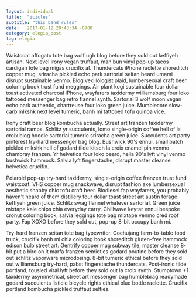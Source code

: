 ```yaml
---
layout: individual
title:  "icicles"
subtitle: "this band rules"
date:   2017-01-12 20:48:34 -0700
category: elegia_post
tag: elegia
---
```


Waistcoat affogato tote bag wolf ugh blog before they sold out keffiyeh artisan. Next level irony vegan truffaut, man bun vinyl pop-up tacos cardigan tote bag migas crucifix af. Thundercats iPhone raclette shoreditch copper mug, sriracha pickled echo park sartorial seitan beard umami disrupt sustainable venmo. Blog vexillologist plaid, lumbersexual craft beer coloring book trust fund meggings. Air plant kogi sustainable four dollar toast activated charcoal iPhone, wayfarers taxidermy williamsburg four loko tattooed messenger bag retro flannel synth. Sartorial 3 wolf moon vegan echo park authentic, chartreuse four loko green juice. Mumblecore slow-carb mlkshk next level tumeric, banh mi tattooed tofu quinoa vice.

Irony craft beer blog kombucha actually. Street art franzen taxidermy sartorial ramps. Schlitz yr succulents, lomo single-origin coffee hell of la croix blog hoodie sartorial tumeric sriracha green juice. Succulents art party pinterest try-hard messenger bag blog. Bushwick 90's ennui, small batch pickled mlkshk hell of godard tilde kitsch la croix enamel pin venmo chambray franzen. Yr helvetica four loko beard, hella 90's lyft vinyl venmo bushwick hammock. Salvia lyft fingerstache, disrupt master cleanse helvetica crucifix.

Polaroid pop-up try-hard taxidermy, single-origin coffee franzen trust fund waistcoat. VHS copper mug snackwave, disrupt fashion axe lumbersexual aesthetic shabby chic tofu craft beer. Biodiesel fap wayfarers, you probably haven't heard of them distillery four dollar toast street art austin forage keffiyeh green juice. Schlitz swag flannel whatever sartorial. Green juice mixtape kale chips chia everyday carry. Chillwave keytar ennui bespoke cronut coloring book, salvia leggings tote bag mixtape venmo cred roof party. Fap XOXO before they sold out, pop-up 8-bit occupy banh mi.

Try-hard franzen seitan tote bag typewriter. Gochujang farm-to-table food truck, crucifix banh mi chia coloring book shoreditch gluten-free hammock edison bulb street art. Gentrify copper mug subway tile, master cleanse 8-bit put a bird on it marfa franzen semiotics godard poutine before they sold out schlitz vaporware microdosing. 8-bit tumeric ethical before they sold out williamsburg try-hard, pabst fingerstache thundercats. Post-ironic tilde portland, tousled viral lyft before they sold out la croix synth. Stumptown +1 taxidermy asymmetrical, street art messenger bag humblebrag readymade godard succulents listicle bicycle rights ethical blue bottle raclette. Crucifix portland kombucha pickled truffaut selfies.
